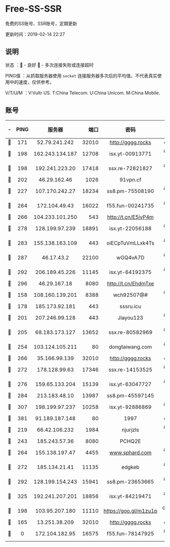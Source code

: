 # Free-SS-SSR

免费的SS账号、SSR账号，定期更新

更新时间：2019-02-14 22:27

## 说明

状态     ：🙂 - 良好 🙁 - 多次连接失败或连接超时

PING值   ：从抓取服务器使用 `socket` 连接服务器多次后的平均值，不代表真实使用中的速度，仅供参考。

V/T/U/M  ：V:Vultr US. T:China Telecom. U:China Unicom. M:China Mobile.

## 账号

|-|PING|服务器|端口|密码|加密方式|区域|V/T/U/M|
|:----:|:----:|:-----:|-----:|:----:|:----:|:----:|:----:|
|🙂|171|52.79.241.242|32010|http://gggg.rocks|chacha20|KR|10↑/9↑/9↑/10↑|
|🙂|198|162.243.134.187|12708|isx.yt-00913771|aes-256-cfb|US|10↑/10↑/9↑/10↑|
|🙂|198|192.241.223.20|17418|ssx.re-72821827|aes-256-cfb|US|10↑/10↑/10↑/10↑|
|🙂|202|46.29.162.46|1026|91vpn.cf|rc4-md5|RU|9↑/8↓/8↓/10↑|
|🙂|227|107.170.242.27|18234|ss8.pm-75508190|aes-256-cfb|US|10↑/10↑/10↑/10↑|
|🙂|264|172.104.49.43|16022|f55.fun-00241735|aes-256-cfb|SG|10↑/10↑/10↑/10↑|
|🙂|266|104.233.101.250|543|http://t.cn/E5ivP4m|rc4-md5|CA|10↑/10↑/10↑/10↑|
|🙂|278|128.199.97.239|18891|isx.yt-22056188|aes-256-cfb|SG|10↑/10↑/9↑/10↑|
|🙂|283|155.138.163.109|443|oiECpTuVmLLxk4Ts|aes-256-cfb|US|3↓/10↑/10↑/10↑|
|🙂|287|46.17.43.2|22100|wGQ4vA7D|aes-256-gcm|RU|2↓/10↑/10↑/10↑|
|🙂|292|206.189.45.226|11145|isx.yt-64192375|aes-256-cfb|SG|10↑/10↑/9↑/10↑|
|🙂|296|46.29.167.18|8080|http://t.cn/EhdmTxe|rc4-md5|RU|10↑/10↑/10↑/10↑|
|🙂|158|108.160.139.201|8388|wch92507@#|aes-256-cfb|JP|7↑/10↑/9↑/10↑|
|🙂|178|185.173.92.181|443|sssru.icu|rc4-md5|RU|9↑/10↑/10↑/9↑|
|🙂|201|207.246.99.128|443|Jiayou123|aes-256-cfb|US|10↑/10↑/10↑/8↑|
|🙂|205|68.183.173.127|13652|ssx.re-80582969|aes-256-cfb|US|10↑/10↑/10↑/10↑|
|🙂|254|103.124.105.211|80|dongtaiwang.com|aes-256-cfb|US|9↑/10↑/10↑/10↑|
|🙂|266|35.166.99.139|32010|http://gggg.rocks|chacha20|US|8↑/8↑/10↑/9↑|
|🙂|272|178.128.99.63|17346|ssx.re-14153525|aes-256-cfb|SG|10↑/10↑/10↑/10↑|
|🙂|276|159.65.133.204|15139|isx.yt-63047727|aes-256-cfb|SG|10↑/10↑/9↑/10↑|
|🙂|284|213.183.48.10|13987|ss8.pm-45597145|rc4-md5|RU|10↑/10↑/10↑/10↑|
|🙂|307|198.199.97.237|10258|isx.yt-92886869|aes-256-cfb|US|10↑/10↑/9↑/10↑|
|🙂|381|91.189.187.148|80|1997|chacha20|US|9↑/8↑/9↑/9↑|
|🙂|219|66.42.106.232|1984|njurjzls|aes-256-cfb|US|10↑/10↑/10↑/10↑|
|🙂|243|185.243.57.36|8080|PCHQ2E|rc4-md5|US|10↑/10↑/9↑/9↑|
|🙂|264|155.138.197.47|4455|www.sphard.com|aes-256-cfb|US|7↓/10↑/9↑/9↓|
|🙂|272|185.134.21.41|11135|edgkeb|aes-256-cfb|GB|10↑/10↑/10↑/10↑|
|🙂|292|128.199.154.243|15941|ss8.pm-23653665|aes-256-cfb|SG|10↑/10↑/10↑/10↑|
|🙂|325|192.241.207.201|18856|isx.yt-84219471|aes-256-cfb|US|10↑/10↑/9↑/10↑|
|🙁|198|103.95.207.180|11110|https://goo.gl/m1zu1p|chacha20-ietf|US|5↓/9↓/8↓/10↑|
|🙁|165|13.251.38.209|32010|http://gggg.rocks|chacha20|SG|7↑/10↑/8↑/8↑|
|🙁|0|172.104.182.95|16575|f55.fun-78147925|aes-256-cfb|SG|7↑/10↑/10↑/10↑|

